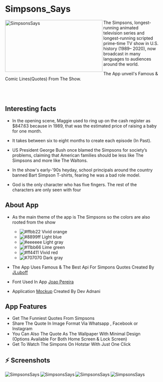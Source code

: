 # Simpsons_Says

<img align="left"  height="170px" width="320px" alt="SimpsonsSays"  src="https://i.imgur.com/NLMkZMQ.png"/>

The Simpsons, longest-running animated television series and longest-running scripted prime-time TV show in U.S. history (1989– 2020), now broadcast in many languages to audiences around the world.

The App unveil's Famous & Comic Lines(Quotes) From The Show.

</br></br>

## Interesting facts

- In the opening scene, Maggie used to ring up on the cash register as $847.63 because in 1989, that was the estimated price of raising a baby for one month.

- It takes between six to eight months to create each episode (In Past).

- US President George Bush once blamed the Simpsons for society’s problems, claiming that American families should be less like The Simpsons and more like The Waltons.

- In the show's early-'90s heyday, school principals around the country banned Bart Simpson T-shirts, fearing he was a bad role model.

-  God is the only character who has five fingers. The rest of the characters are only seen with four


##  About App 

-   As the main theme of the app is The Simpsons so the colors are also rooted from the show
       - ![#ffbb22](https://via.placeholder.com/15/ffbb22/000000?text=+)  Vivid orange
       - ![#8899ff](https://via.placeholder.com/15/8899ff/000000?text=+) Light blue
       - ![#eeeeee](https://via.placeholder.com/15/eeeeee/000000?text=+) Light gray
       - ![#11bb66](https://via.placeholder.com/15/11bb66/000000?text=+) Lime green
       - ![#ff4411](https://via.placeholder.com/15/ff4411/000000?text=+) Vivid red
       - ![#707070](https://via.placeholder.com/15/707070/000000?text=+) Dark gray
    
- The App Uses Famous & The Best Api For Simpons Quotes Created By [JLuboff](https://github.com/JLuboff/TheSimpsonsQuoteAPI)
- Font Used In App [Joao Pereira](https://www.dafont.com/joao-pereira.d5936)
- Application [Mockup](https://drive.google.com/file/d/160wH3UbSlkxJX55S6E26hLYB7xCabW8T/view?usp=sharing) Created By Dev Adnani

##   App Features

- Get The Funniest Quotes From Simpsons 
- Share The Quote In Image Format Via Whatsapp , Facebook or Instagram
- You Can Also The Quote As The Wallpaper With Minimal Design (Options Available For Both Home Screen & Lock Screen)
- Get To Watch The Simpons On Hotstar With Just One Click

## :zap: Screenshots

  <img align="left" alt="SimpsonsSays"  src="https://i.imgur.com/m4rWYgu.png">
  <img align="left" alt="SimpsonsSays"  src="https://i.imgur.com/lSshViK.png">
  <img align="left" alt="SimpsonsSays"  src="https://i.imgur.com/LIiBO2a.png">
  <img align="left" alt="SimpsonsSays"  src="https://i.imgur.com/eUmH8na.png">

<br />


